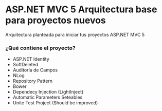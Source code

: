 # ASP.NET MVC 5 Arquitectura base para proyectos nuevos
Arquitectura planteada para iniciar tus proyectos ASP.NET MVC 5

### ¿Qué contiene el proyecto?
* ASP.NET Identity
* SoftDeleted
* Auditoría de Campos
* NLog
* Repository Pattern
* Bower
* Dependecy Injection (LightInject)
* Automatic Parameters Seteables
* Unite Test Project (Should be improved)
